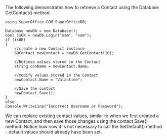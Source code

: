 <properties date="2016-05-10"
SortOrder="35"
/>

The following demonstrates how to retrieve a Contact using the Database GetContact() method.

```
using SuperOffice.COM.SuperOfficeDB;
 
Database newDb = new Database();
bool isOK = newDb.Login("sam", "sam");
if (isOK)
{
    //create a new Contact instance
    SOContact newContact = newDb.GetContact(10);
 
    //Retieve values stored in the Contact
    string conName = newContact.Name;
 
    //modify values stored in the Contact
    newContact.Name = "Valantine";
 
    //Save the contact
    newContact.Save();
}
else
Console.WriteLine("Incorrect Username or Password");
```

We can replace existing contact values, similar to when we first created a new Contact, and then save those changes using the contact Save() method. Notice how now it is not necessary to call the SetDefault() method - default values should already have been set.
